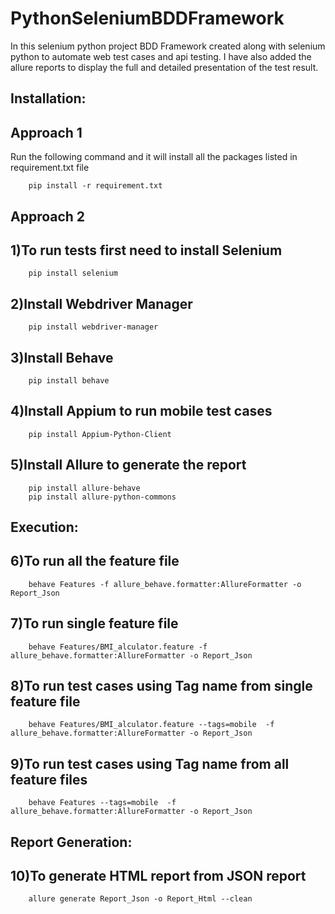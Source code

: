 # **PythonSeleniumBDDFramework**

In this selenium python project BDD Framework created along with selenium python to automate web test cases and api testing. I have also added the allure reports to display the full and detailed presentation of the test result. 

## Installation: 
  
## Approach 1
  
  Run the following command and it will install all the packages listed in requirement.txt file
      
        pip install -r requirement.txt

## Approach 2

  
  ## 1)To run tests first need to install Selenium
        pip install selenium

  ## 2)Install Webdriver Manager
        pip install webdriver-manager

  ## 3)Install Behave
        pip install behave

  ## 4)Install Appium to run mobile test cases
        pip install Appium-Python-Client

  ## 5)Install Allure to generate the report
        pip install allure-behave
        pip install allure-python-commons

## Execution:

  ## 6)To run all the feature file
        behave Features -f allure_behave.formatter:AllureFormatter -o Report_Json

  ## 7)To run single feature file
        behave Features/BMI_alculator.feature -f allure_behave.formatter:AllureFormatter -o Report_Json

  ## 8)To run test cases using Tag name from single feature file                                    
        behave Features/BMI_alculator.feature --tags=mobile  -f allure_behave.formatter:AllureFormatter -o Report_Json

  ## 9)To run test cases using Tag name from all feature files
        behave Features --tags=mobile  -f allure_behave.formatter:AllureFormatter -o Report_Json

## Report Generation: 

  ## 10)To generate HTML report from JSON report
        allure generate Report_Json -o Report_Html --clean



